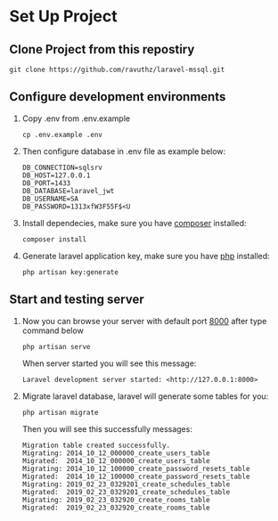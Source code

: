 
# Set Up Project

## Clone Project from this repostiry
```
git clone https://github.com/ravuthz/laravel-mssql.git
```

## Configure development environments
1.  Copy .env from .env.example

	```
	cp .env.example .env 
	```

2. Then configure database in .env file as example below:
	```
	DB_CONNECTION=sqlsrv
	DB_HOST=127.0.0.1
	DB_PORT=1433
	DB_DATABASE=laravel_jwt
	DB_USERNAME=SA
	DB_PASSWORD=1313xfW3F55F$<U
	```

3. Install dependecies, make sure you have [composer](https://getcomposer.org/download) installed:
	```
	composer install
	```

4. Generate laravel application key, make sure you have [php](http://php.net/manual/en/install.php) installed:
	```
	php artisan key:generate
	```
## Start and testing server
1. Now you can browse your server with default port [8000](http://127.0.0.1:8000) after type command below
	```
	php artisan serve
	```
	When server started you will see this message:
	```
	Laravel development server started: <http://127.0.0.1:8000>
	```

2. Migrate laravel database, laravel will generate some tables for you:
	```
	php artisan migrate
	```

	Then you will see this successfully messages:
	```
	Migration table created successfully.
	Migrating: 2014_10_12_000000_create_users_table
	Migrated:  2014_10_12_000000_create_users_table
	Migrating: 2014_10_12_100000_create_password_resets_table
	Migrated:  2014_10_12_100000_create_password_resets_table
	Migrating: 2019_02_23_0329201_create_schedules_table
	Migrated:  2019_02_23_0329201_create_schedules_table
	Migrating: 2019_02_23_032920_create_rooms_table
	Migrated:  2019_02_23_032920_create_rooms_table

	```
